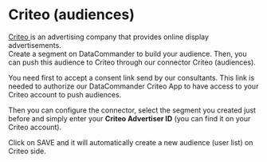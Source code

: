# Criteo (audiences)

[Criteo ](https://www.criteo.com/)is an advertising company that provides online display advertisements.\
Create a segment on DataCommander to build your audience. Then, you can push this audience to Criteo through our connector Criteo (audiences).

You need first to accept a consent link send by our consultants. This link is needed to authorize our DataCommander Criteo App to have access to your Criteo account to push audiences.

Then you can configure the connector, select the segment you created just before and simply enter your **Criteo Advertiser ID** (you can find it on your Criteo account).

Click on SAVE and it will automatically create a new audience (user list) on Criteo side.
